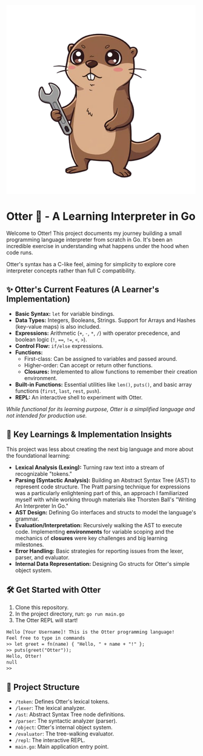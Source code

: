 ![Otter Language Logo](images/otter.png "The Otter Programming Language")

# Otter 🦦 - A Learning Interpreter in Go

Welcome to Otter! This project documents my journey building a small programming language interpreter from scratch in Go. It's been an incredible exercise in understanding what happens under the hood when code runs.

Otter's syntax has a C-like feel, aiming for simplicity to explore core interpreter concepts rather than full C compatibility.

## ✨ Otter's Current Features (A Learner's Implementation)

*   **Basic Syntax:** `let` for variable bindings.
*   **Data Types:** Integers, Booleans, Strings. Support for Arrays and Hashes (key-value maps) is also included.
*   **Expressions:** Arithmetic (`+`, `-`, `*`, `/`) with operator precedence, and boolean logic (`!`, ` == `, `!=`, `<`, `>`).
*   **Control Flow:** `if/else` expressions.
*   **Functions:**
    *   First-class: Can be assigned to variables and passed around.
    *   Higher-order: Can accept or return other functions.
    *   **Closures:** Implemented to allow functions to remember their creation environment.
*   **Built-in Functions:** Essential utilities like `len()`, `puts()`, and basic array functions (`first`, `last`, `rest`, `push`).
*   **REPL:** An interactive shell to experiment with Otter.

*While functional for its learning purpose, Otter is a simplified language and not intended for production use.*

## 🚀 Key Learnings & Implementation Insights

This project was less about creating the next big language and more about the foundational learning:

*   **Lexical Analysis (Lexing):** Turning raw text into a stream of recognizable "tokens."
*   **Parsing (Syntactic Analysis):** Building an Abstract Syntax Tree (AST) to represent code structure. The Pratt parsing technique for expressions was a particularly enlightening part of this, an approach I familiarized myself with while working through materials like Thorsten Ball's "Writing An Interpreter In Go."
*   **AST Design:** Defining Go interfaces and structs to model the language's grammar.
*   **Evaluation/Interpretation:** Recursively walking the AST to execute code. Implementing **environments** for variable scoping and the mechanics of **closures** were key challenges and big learning milestones.
*   **Error Handling:** Basic strategies for reporting issues from the lexer, parser, and evaluator.
*   **Internal Data Representation:** Designing Go structs for Otter's simple object system.

## 🛠️ Get Started with Otter

1.  Clone this repository.
2.  In the project directory, run: `go run main.go`
3.  The Otter REPL will start!

```
Hello [Your Username]! This is the Otter programming language!
Feel free to type in commands
>> let greet = fn(name) { "Hello, " + name + "!" };
>> puts(greet("Otter"));
Hello, Otter!
null
>>
```

## 📂 Project Structure

*   `/token`: Defines Otter's lexical tokens.
*   `/lexer`: The lexical analyzer.
*   `/ast`: Abstract Syntax Tree node definitions.
*   `/parser`: The syntactic analyzer (parser).
*   `/object`: Otter's internal object system.
*   `/evaluator`: The tree-walking evaluator.
*   `/repl`: The interactive REPL.
*   `main.go`: Main application entry point.

